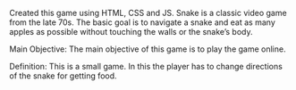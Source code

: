 Created this game using HTML, CSS and JS. 
Snake is a classic video game from the late 70s. The basic goal is to navigate a snake and eat as many apples as possible without touching the walls or the snake’s body.

Main Objective:
The main objective of this game is to play the game online.

Definition:
This is a small game. In this the player has to change directions of the snake for getting food.
